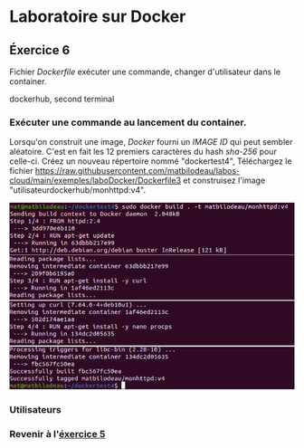 # Laboratoire sur Docker

## Éxercice 6
Fichier _Dockerfile_ exécuter une commande, changer d'utilisateur dans le container.

dockerhub, second terminal



### Exécuter une commande au lancement du container.
Lorsqu'on construit une image, *Docker* fourni un _IMAGE ID_ qui peut sembler aléatoire. C'est en fait les 12 premiers caractères du hash _sha-256_ pour celle-ci. Créez un nouveau répertoire nommé "dockertest4", Téléchargez le fichier https://raw.githubusercontent.com/matbilodeau/labos-cloud/main/exemples/laboDocker/Dockerfile3 et construisez l'image "utilisateurdockerhub/monhttpd:v4".

![apache cmd][img0]


### Utilisateurs


### Revenir à l'[éxercice 5][1]                 


[1]: ./laboDocker4.html




[img0]: ./img/docker/docker6-0.png "lancer apache avec instruction CMD"
